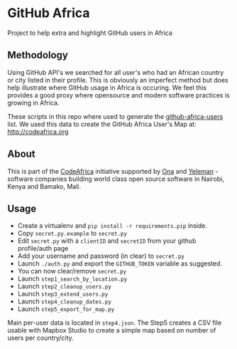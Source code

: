 GitHub Africa
=============

Project to help extra and highlight GitHub users in Africa

Methodology
-----------

Using GitHub API's we searched for all user's who had an African country or city listed in their profile.  This is obviously an imperfect method but does help illustrate where GitHub usage in Africa is occuring.  We feel this provides a good proxy where opensource and modern software practices is growing in Africa. 

These scripts in this repo where used to generate the [github-africa-users](https://github.com/codeafrica/github-africa/blob/master/data/github-africa-users-20141231.csv) list.  We used this data to create the GitHub Africa User's Map at: http://codeafrica.org

About
-----

This is part of the [CodeAfrica](http://codeafrica.org) initiative supported by [Ona](http://company.ona.io) and [Yeleman](http://yeleman.com) - software companies building world class open source software in Nairobi, Kenya and Bamako, Mali.  

Usage
-----

* Create a virtualenv and `pip install -r requirements.pip` inside.
* Copy `secret.py.example` to `secret.py`
* Edit `secret.py` with a `clientID` and `secretID` from your github profile/auth page
* Add your username and password (in clear) to `secret.py`
* Launch `./auth.py` and export the `GITHUB_TOKEN` variable as suggested.
* You can now clear/remove `secret.py`
* Launch `step1_search_by_location.py`
* Launch `step2_cleanup_users.py`
* Launch `step3_extend_users.py`
* Launch `step4_cleanup_dates.py`
* Launch `step5_export_for_map.py`

Main per-user data is located in `step4.json`.
The Step5 creates a CSV file usable with Mapbox Studio to create a simple map based on number of users per country/city.
